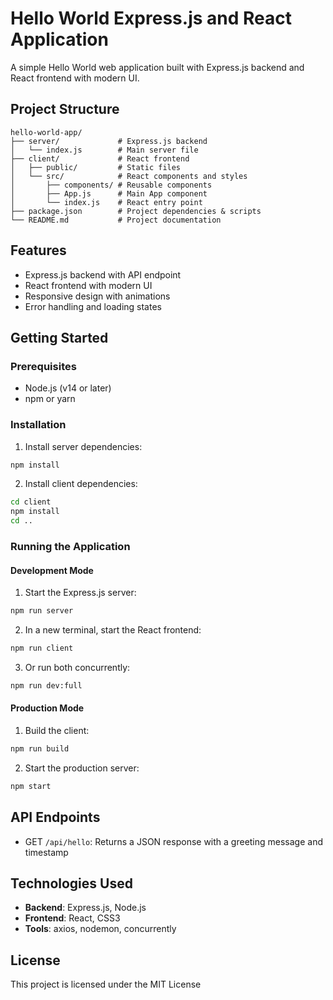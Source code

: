 # Hello World Express.js and React Application

A simple Hello World web application built with Express.js backend and React frontend with modern UI.

## Project Structure

```
hello-world-app/
├── server/             # Express.js backend
│   └── index.js        # Main server file
├── client/             # React frontend
│   ├── public/         # Static files
│   └── src/            # React components and styles
│       ├── components/ # Reusable components
│       ├── App.js      # Main App component
│       └── index.js    # React entry point
├── package.json        # Project dependencies & scripts
└── README.md           # Project documentation
```

## Features

- Express.js backend with API endpoint
- React frontend with modern UI
- Responsive design with animations
- Error handling and loading states

## Getting Started

### Prerequisites

- Node.js (v14 or later)
- npm or yarn

### Installation

1. Install server dependencies:
```bash
npm install
```

2. Install client dependencies:
```bash
cd client
npm install
cd ..
```

### Running the Application

#### Development Mode

1. Start the Express.js server:
```bash
npm run server
```

2. In a new terminal, start the React frontend:
```bash
npm run client
```

3. Or run both concurrently:
```bash
npm run dev:full
```

#### Production Mode

1. Build the client:
```bash
npm run build
```

2. Start the production server:
```bash
npm start
```

## API Endpoints

- GET `/api/hello`: Returns a JSON response with a greeting message and timestamp

## Technologies Used

- **Backend**: Express.js, Node.js
- **Frontend**: React, CSS3
- **Tools**: axios, nodemon, concurrently

## License

This project is licensed under the MIT License
